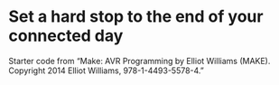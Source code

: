 # Set a hard stop to the end of your connected day


Starter code from “Make: AVR Programming by Elliot
Williams (MAKE). Copyright 2014 Elliot Williams, 978-1-4493-5578-4.”
